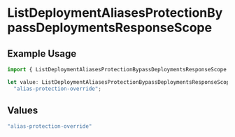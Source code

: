 # ListDeploymentAliasesProtectionBypassDeploymentsResponseScope

## Example Usage

```typescript
import { ListDeploymentAliasesProtectionBypassDeploymentsResponseScope } from "@vercel/sdk/models/operations";

let value: ListDeploymentAliasesProtectionBypassDeploymentsResponseScope =
  "alias-protection-override";
```

## Values

```typescript
"alias-protection-override"
```